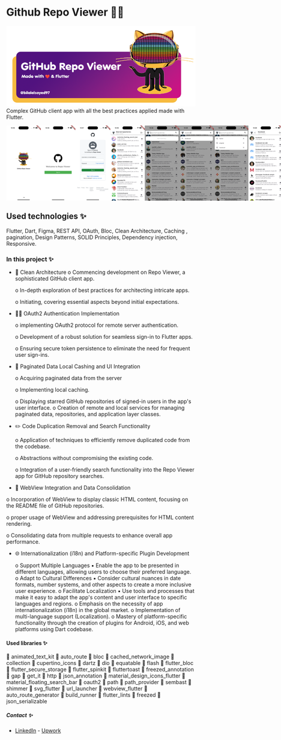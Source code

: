# Github Repo Viewer 🎉🎉

![Intro](screenshots/repoviewer.png)
Complex GitHub client app with all the best practices applied made with Flutter.

<div style="display: flex; justify-content: space-between;">
  <img src="screenshots/Simulator Screenshot - iPhone 14 Pro Max - 2023-12-19 at 22.48.20.png" alt="splash" height="200">
  <img src="screenshots/Simulator Screenshot - iPhone 14 Pro Max - 2023-12-19 at 22.46.38.png" alt="Signin page" height="200">
  <img src="screenshots/Simulator Screenshot - iPhone 14 Pro Max - 2023-12-19 at 22.47.20.png" alt="Signin page 2" height="200">
  <img src="screenshots/Simulator Screenshot - iPhone 14 Pro Max - 2023-12-19 at 22.46.24.png" alt="starred - home page" height="200">
  <img src="screenshots/Simulator Screenshot - iPhone 14 Pro Max - 2023-12-19 at 22.39.20.png" alt="first-search" height="200">
  <img src="screenshots/Simulator Screenshot - iPhone 14 Pro Max - 2023-12-19 at 22.39.40.png" alt="filter-search" height="200">
  <img src="screenshots/Simulator Screenshot - iPhone 14 Pro Max - 2023-12-19 at 22.40.20.png" alt="search-history" height="200">
  <img src="screenshots/Simulator Screenshot - iPhone 14 Pro Max - 2023-12-19 at 22.39.51.png" alt="search-results" height="200">
  <img src="screenshots/Simulator Screenshot - iPhone 14 Pro Max - 2023-12-19 at 22.41.24.png" alt="pagination" height="200">
  <img src="screenshots/Simulator Screenshot - iPhone 14 Pro Max - 2023-12-19 at 22.46.33.png" alt="signout-confirm" height="200">
</div>



## Used technologies ✨


Flutter, Dart, Figma, REST API, OAuth, Bloc, Clean Architecture, Caching , pagination, Design Patterns, SOLID Principles, Dependency injection, Responsive.


### In this project ✨


- 🚀 Clean Architecture
    o Commencing development on Repo Viewer, a sophisticated GitHub client app.
  
    o In-depth exploration of best practices for architecting intricate apps.
  
    o Initiating, covering essential aspects beyond initial expectations.
  
- 🧑‍💻 OAuth2 Authentication Implementation 
  
    o implementing OAuth2 protocol for remote server authentication.
  
    o Development of a robust solution for seamless sign-in to Flutter apps.
  
    o Ensuring secure token persistence to eliminate the need for frequent user sign-ins.
  
- 👔 Paginated Data Local Cashing and UI Integration
  
    o Acquiring paginated data from the server
  
    o Implementing local caching.
  
    o Displaying starred GitHub repositories of signed-in users in the app's user
      interface.
    o Creation of remote and local services for managing paginated data, repositories, and application layer classes.
  
- ✏️ Code Duplication Removal and Search Functionality
  
    o Application of techniques to efficiently remove duplicated code from the codebase.
  
    o Abstractions without compromising the existing code.
  
    o Integration of a user-friendly search functionality into the Repo Viewer app for GitHub repository searches.
  
- 🎨 WebView Integration and Data Consolidation

 o Incorporation of WebView to display classic HTML content, focusing on the README file of GitHub repositories.
 
 o proper usage of WebView and addressing prerequisites for HTML content rendering.
 
 o Consolidating data from multiple requests to enhance overall app performance.
      
- 🌐 Internationalization (i18n) and Platform-specific Plugin Development
  
   o Support Multiple Languages
        ▪ Enable the app to be presented in different languages, allowing users to choose their preferred language.
   o Adapt to Cultural Differences
        ▪ Consider cultural nuances in date formats, number systems, and other aspects to create a more inclusive user experience.
  o Facilitate Localization
        ▪ Use tools and processes that make it easy to adapt the app's content and user interface to specific languages and regions.
  o Emphasis on the necessity of app internationalization (i18n) in the global market.
  o Implementation of multi-language support (Localization).
  o Mastery of platform-specific functionality through the creation of plugins for Android, iOS, and web platforms using Dart codebase.

#### Used libraries ✨

  🚨 animated_text_kit
  🚨 auto_route
  🚨 bloc
  🚨 cached_network_image
  🚨 collection
  🚨 cupertino_icons
  🚨 dartz
  🚨 dio
  🚨 equatable
  🚨 flash
  🚨 flutter_bloc
  🚨 flutter_secure_storage
  🚨 flutter_spinkit
  🚨 fluttertoast
  🚨 freezed_annotation
  🚨 gap
  🚨 get_it
  🚨 http
  🚨 json_annotation
  🚨 material_design_icons_flutter
  🚨 material_floating_search_bar
  🚨 oauth2
  🚨 path
  🚨 path_provider
  🚨 sembast
  🚨 shimmer
  🚨 svg_flutter
  🚨 url_launcher
  🚨 webview_flutter
  🚨 auto_route_generator
  🚨 build_runner
  🚨 flutter_lints
  🚨 freezed
  🚨 json_serializable

##### Contact ✨
- [LinkedIn](https://www.linkedin.com/in/bilalelsayed97/) - [Upwork](https://www.upwork.com/freelancers/~01029ea233c076dce6)
